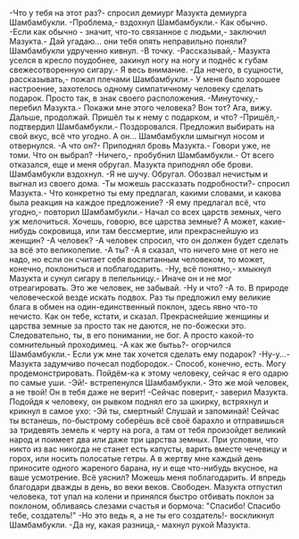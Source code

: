   -Что у тебя на этот раз?- спросил демиург Мазукта демиурга Шамбамбукли.
-Проблема,- вздохнул Шамбамбукли.- Как обычно.
-Если как обычно - значит, что-то связанное с людьми,- заключил Мазукта.- Дай угадаю... они тебя опять неправильно поняли?
Шамбамбукли удрученно кивнул.
-В точку.
-Рассказывай,- Мазукта уселся в кресло поудобнее, закинул ногу на ногу и поднёс к губам свежесотворенную сигару.- Я весь внимание.
-Да нечего, в сущности, рассказывать,- пожал плечами Шамбамбукли.- У меня было хорошее настроение, захотелось одному симпатичному человеку сделать подарок. Просто так, в знак своего расположения.
-Минуточку,- перебил Мазукта.- Покажи мне этого человека? Вон тот? Ага, вижу. Дальше, продолжай. Пришёл ты к нему с подарком, и что?
-Пришёл,- подтвердил Шамбамбукли.- Поздоровался. Предложил выбирать на свой вкус, всё что угодно. А он...
Шамбамбукли шмыгнул носом и отвернулся.
-А что он?- Приподнял бровь Мазукта.- Говори уже, не томи. Что он выбрал?
-Ничего,- пробубнил Шамбамбукли.- От всего отказался, еще и меня обругал.
Мазукта приподнял обе брови. Шамбамбукли вздохнул.
-Я не шучу. Обругал. Обозвал нечистым и выгнал из своего дома.
-Ты можешь рассказать подробности?- спросил Мазукта.- Что конкретно ты ему предлагал, какими словами, и какова была реакция на каждое предложение?
-Я ему предлагал всё, что угодно,- повторил Шамбамбукли.- Начал со всех царств земных, чего уж мелочиться. Хочешь, говорю, все царства земные? А может, какие-нибудь сокровища, или там бессмертие, или прекраснейшую из женщин?
-А человек?
-А человек спросил, что он должен будет сделать за всё это великолепие.
-А ты?
-А я сказал, что ничего мне от него не надо, но если он считает себя воспитанным человеком, то может, конечно, поклониться и поблагодарить.
-Ну, всё понятно,- хмыкнул Мазукта и сунул сигару в пепельницу.- Иначе он и не мог отреагировать. Это же человек, не забывай.
-Ну и что?
-А то. В природе человеческой везде искать подвох. Раз ты предложил ему великие блага в обмен на один-единственный поклон, здесь явно что-то нечисто. Как он тебе, кстати, и сказал. Прекраснейшие женщины и царства земные за просто так не даются, не по-божески это. Следовательно, ты, в его понимании, не бог. А просто какой-то сомнительный проходимец.
-А как же бытьь?- огорчился Шамбамбукли.- Если уж мне так хочется сделать ему подарок?
-Ну-у...- Мазукта задумчиво почесал подбородок.- Способ, конечно, есть. Могу продемонстрировать. Пойдём-ка к этому человеку, сейчас я его одарю по самые уши.
-Эй!- встрепенулся Шамбамбукли.- Это же мой человек, а не твой! Он в тебя даже не верит!
-Сейчас поверит,- заверил Мазукта.
Подойдя к человеку, он рывком поднял его за шкирку, встряхнул и крикнул в самое ухо:
-Эй ты, смертный! Слушай и запоминай! Сейчас ты встанешь, по-быстрому соберёшь всё своё барахло и отправишься за тридевять земель к черту на рога, а там от тебя произойдет великий народ и поимеет два или даже три царства земных. При условии, что никто из вас никогда не станет есть капусты, варить вместе чечевицу и горох, или носить полосатые гетры. А в жертву мне каждый день приносите одного жареного барана, ну и еще что-нибудь вкусное, на ваше усмотрение. Всё уяснил? Можешь меня поблагодарить. И впредь благодари дважды в день, во веки веков. Свободен.
Мазукта отпустил человека, тот упал на колени и принялся быстро отбивать поклон за поклоном, обливаясь слезами счастья и бормоча: "Спасибо! Спасибо тебе, создатель!"
-Но это ведь я, а не ты его создатель!- воскликнул Шамбамбукли.
-Да ну, какая разница,- махнул рукой Мазукта.      